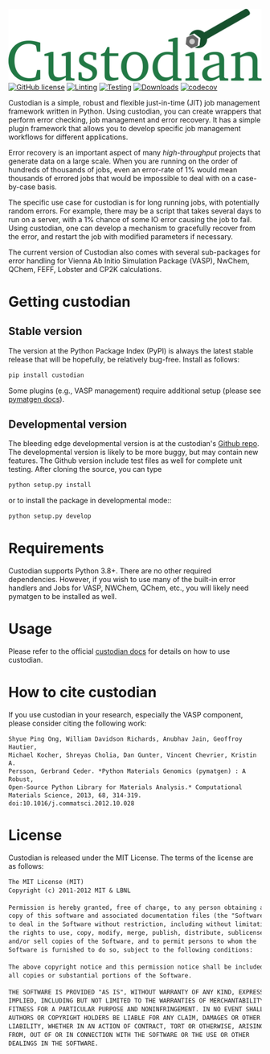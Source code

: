 ![Custodian logo](docs/assets/custodian_logo.png)
[![GitHub license](https://img.shields.io/github/license/materialsproject/custodian)](https://github.com/materialsproject/custodian/blob/main/LICENSE)
[![Linting](https://github.com/materialsproject/custodian/workflows/Linting/badge.svg)](https://github.com/materialsproject/custodian/workflows/Linting/badge.svg)
[![Testing](https://github.com/materialsproject/custodian/actions/workflows/pytest.yml/badge.svg)](https://github.com/materialsproject/custodian/actions/workflows/pytest.yml)
[![Downloads](https://pepy.tech/badge/custodian)](https://pepy.tech/project/custodian)
[![codecov](https://codecov.io/gh/materialsproject/custodian/branch/master/graph/badge.svg?token=OwDQVJnghu)](https://codecov.io/gh/materialsproject/custodian)

Custodian is a simple, robust and flexible just-in-time (JIT) job management
framework written in Python. Using custodian, you can create wrappers that
perform error checking, job management and error recovery. It has a simple
plugin framework that allows you to develop specific job management workflows
for different applications.

Error recovery is an important aspect of many *high-throughput* projects that
generate data on a large scale. When you are running on the order of hundreds
of thousands of jobs, even an error-rate of 1% would mean thousands of errored
jobs that would be impossible to deal with on a case-by-case basis.

The specific use case for custodian is for long running jobs, with potentially
random errors. For example, there may be a script that takes several days to
run on a server, with a 1% chance of some IO error causing the job to fail.
Using custodian, one can develop a mechanism to gracefully recover from the
error, and restart the job with modified parameters if necessary.

The current version of Custodian also comes with several sub-packages for error
handling for Vienna Ab Initio Simulation Package (VASP), NwChem, QChem, FEFF, Lobster and CP2K
calculations.

# Getting custodian

## Stable version

The version at the Python Package Index (PyPI) is always the latest stable release that will be hopefully, be
relatively bug-free. Install as follows:

```sh
pip install custodian
```

Some plugins (e.g., VASP management) require additional setup (please see [pymatgen docs]).

## Developmental version

The bleeding edge developmental version is at the custodian's [Github repo](https://github.com/materialsproject/custodian). The developmental
version is likely to be more buggy, but may contain new features. The Github version include test files as well for
complete unit testing. After cloning the source, you can type

```sh
python setup.py install
```

or to install the package in developmental mode::

```sh
python setup.py develop
```

# Requirements

Custodian supports Python 3.8+. There are no other required dependencies. However, if you wish to use many of the
built-in error handlers and Jobs for VASP, NWChem, QChem, etc., you will likely need pymatgen to be installed as well.

# Usage

Please refer to the official [custodian docs] for details on how to use
custodian.

# How to cite custodian

If you use custodian in your research, especially the VASP component, please
consider citing the following work:

```
Shyue Ping Ong, William Davidson Richards, Anubhav Jain, Geoffroy Hautier,
Michael Kocher, Shreyas Cholia, Dan Gunter, Vincent Chevrier, Kristin A.
Persson, Gerbrand Ceder. *Python Materials Genomics (pymatgen) : A Robust,
Open-Source Python Library for Materials Analysis.* Computational
Materials Science, 2013, 68, 314-319. doi:10.1016/j.commatsci.2012.10.028
```

# License

Custodian is released under the MIT License. The terms of the license are as
follows:

```txt
The MIT License (MIT)
Copyright (c) 2011-2012 MIT & LBNL

Permission is hereby granted, free of charge, to any person obtaining a
copy of this software and associated documentation files (the "Software"),
to deal in the Software without restriction, including without limitation
the rights to use, copy, modify, merge, publish, distribute, sublicense,
and/or sell copies of the Software, and to permit persons to whom the
Software is furnished to do so, subject to the following conditions:

The above copyright notice and this permission notice shall be included in
all copies or substantial portions of the Software.

THE SOFTWARE IS PROVIDED "AS IS", WITHOUT WARRANTY OF ANY KIND, EXPRESS OR
IMPLIED, INCLUDING BUT NOT LIMITED TO THE WARRANTIES OF MERCHANTABILITY,
FITNESS FOR A PARTICULAR PURPOSE AND NONINFRINGEMENT. IN NO EVENT SHALL THE
AUTHORS OR COPYRIGHT HOLDERS BE LIABLE FOR ANY CLAIM, DAMAGES OR OTHER
LIABILITY, WHETHER IN AN ACTION OF CONTRACT, TORT OR OTHERWISE, ARISING
FROM, OUT OF OR IN CONNECTION WITH THE SOFTWARE OR THE USE OR OTHER
DEALINGS IN THE SOFTWARE.
```

[pymatgen docs]: http://pymatgen.org/
[custodian docs]: https://materialsproject.github.io/custodian/
